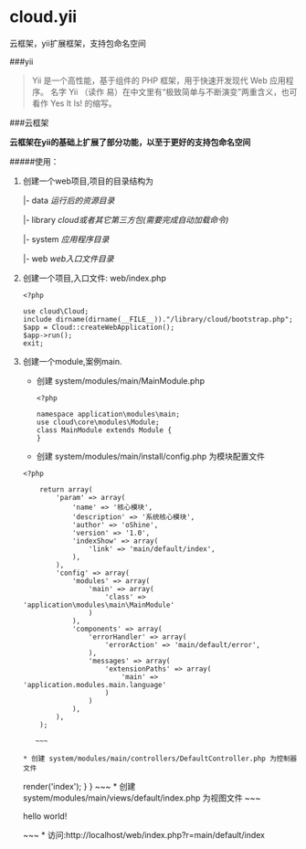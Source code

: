 # cloud.yii
云框架，yii扩展框架，支持包命名空间

###yii

>Yii 是一个高性能，基于组件的 PHP 框架，用于快速开发现代 Web 应用程序。
名字 Yii （读作 易）在中文里有“极致简单与不断演变”两重含义，也可看作 Yes It Is! 的缩写。

###云框架

**云框架在yii的基础上扩展了部分功能，以至于更好的支持包命名空间**


#####使用：

1. 创建一个web项目,项目的目录结构为

     |- data *运行后的资源目录*
     
     |- library *cloud或者其它第三方包(需要完成自动加载命令)*
     
     |- system *应用程序目录*
     
     |- web  *web入口文件目录*
     

2. 创建一个项目,入口文件: web/index.php

	~~~
	<?php 
	   
	use cloud\Cloud;
	include dirname(dirname(__FILE__))."/library/cloud/bootstrap.php";
	$app = Cloud::createWebApplication();
	$app->run();
	exit;   		  
	~~~

3. 创建一个module,案例main.

	* 创建 system/modules/main/MainModule.php
	
		~~~
   	 	<?php
    
       namespace application\modules\main;
       use cloud\core\modules\Module;
       class MainModule extends Module {
       }
		~~~
    * 创建 system/modules/main/install/config.php 为模块配置文件

  	 ~~~
    <?php
    
         return array(
             'param' => array(
                 'name' => '核心模块',
                 'description' => '系统核心模块',
                 'author' => 'oShine',
                 'version' => '1.0',
                 'indexShow' => array(
                     'link' => 'main/default/index',
                 ),
             ),
             'config' => array(
                 'modules' => array(
                     'main' => array(
                         'class' => 'application\modules\main\MainModule'
                     )
                 ),
                 'components' => array(
                     'errorHandler' => array(
                         'errorAction' => 'main/default/error',
                     ),
                     'messages' => array(
                         'extensionPaths' => array(
                             'main' => 'application.modules.main.language'
                         )
                     )
                 ),
             ),
         );
    
		~~~

    * 创建 system/modules/main/controllers/DefaultController.php 为控制器文件
     
     ~~~
    <?php
        namespace application\modules\main\controllers;
        use cloud\core\controllers\Controller;
        class DefaultController extends Controller
        {
            public function actionIndex(){
                return $this->render('index');
            }
        }
 	~~~
    *   创建 system/modules/main/views/default/index.php 为视图文件
     
          ~~~
          <p>hello world!</p>
          ~~~

    * 访问:http://localhost/web/index.php?r=main/default/index
